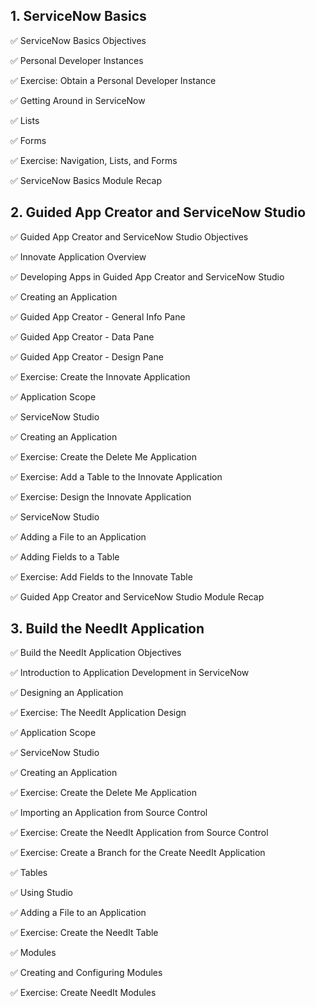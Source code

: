 ## 1. ServiceNow Basics

  :white_check_mark: ServiceNow Basics Objectives 
  
  :white_check_mark: Personal Developer Instances
  
  :white_check_mark: Exercise: Obtain a Personal Developer Instance
  
  :white_check_mark: Getting Around in ServiceNow
  
  :white_check_mark: Lists
  
  :white_check_mark: Forms
  
  :white_check_mark: Exercise: Navigation, Lists, and Forms
  
  :white_check_mark: ServiceNow Basics Module Recap

## 2. Guided App Creator and ServiceNow Studio

  :white_check_mark: Guided App Creator and ServiceNow Studio Objectives

  :white_check_mark: Innovate Application Overview

  :white_check_mark: Developing Apps in Guided App Creator and ServiceNow Studio
  
  :white_check_mark: Creating an Application

  :white_check_mark: Guided App Creator - General Info Pane

  :white_check_mark: Guided App Creator - Data Pane

  :white_check_mark: Guided App Creator - Design Pane

  :white_check_mark: Exercise: Create the Innovate Application
  
  :white_check_mark: Application Scope

  :white_check_mark: ServiceNow Studio

  :white_check_mark: Creating an Application

  :white_check_mark: Exercise: Create the Delete Me Application

  :white_check_mark: Exercise: Add a Table to the Innovate Application
  
  :white_check_mark: Exercise: Design the Innovate Application

  :white_check_mark: ServiceNow Studio

  :white_check_mark: Adding a File to an Application

  :white_check_mark: Adding Fields to a Table

  :white_check_mark: Exercise: Add Fields to the Innovate Table

  :white_check_mark: Guided App Creator and ServiceNow Studio Module Recap

## 3. Build the NeedIt Application
  
  :white_check_mark: Build the NeedIt Application Objectives

  :white_check_mark: Introduction to Application Development in ServiceNow

  :white_check_mark: Designing an Application

  :white_check_mark: Exercise: The NeedIt Application Design
  
  :white_check_mark: Application Scope

  :white_check_mark: ServiceNow Studio

  :white_check_mark: Creating an Application

  :white_check_mark: Exercise: Create the Delete Me Application
  
  :white_check_mark: Importing an Application from Source Control

  :white_check_mark: Exercise: Create the NeedIt Application from Source Control

  :white_check_mark: Exercise: Create a Branch for the Create NeedIt Application

  :white_check_mark: Tables

  :white_check_mark: Using Studio

  :white_check_mark: Adding a File to an Application
  
  :white_check_mark: Exercise: Create the NeedIt Table

  :white_check_mark: Modules

  :white_check_mark: Creating and Configuring Modules

  :white_check_mark: Exercise: Create NeedIt Modules



